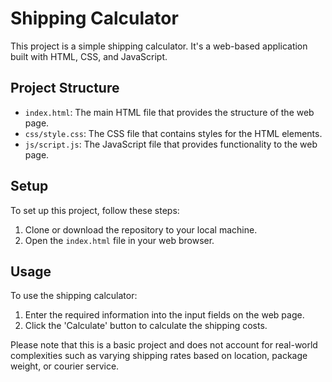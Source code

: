# Shipping Calculator

This project is a simple shipping calculator. It's a web-based application built with HTML, CSS, and JavaScript.

## Project Structure

- `index.html`: The main HTML file that provides the structure of the web page.
- `css/style.css`: The CSS file that contains styles for the HTML elements.
- `js/script.js`: The JavaScript file that provides functionality to the web page.

## Setup

To set up this project, follow these steps:

1. Clone or download the repository to your local machine.
2. Open the `index.html` file in your web browser.

## Usage

To use the shipping calculator:

1. Enter the required information into the input fields on the web page.
2. Click the 'Calculate' button to calculate the shipping costs.

Please note that this is a basic project and does not account for real-world complexities such as varying shipping rates based on location, package weight, or courier service.